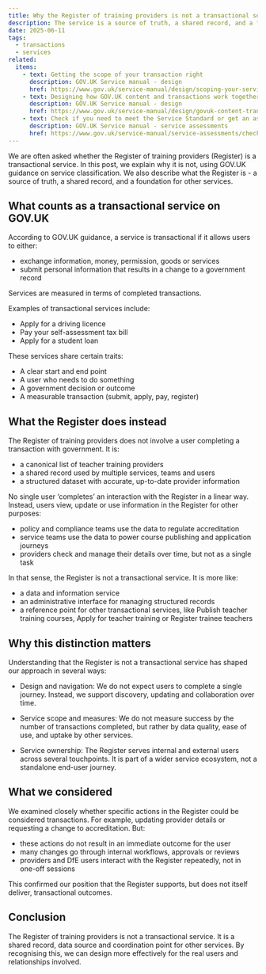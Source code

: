 ```yaml
---
title: Why the Register of training providers is not a transactional service
description: The service is a source of truth, a shared record, and a foundation for other services
date: 2025-06-11
tags:
  - transactions
  - services
related:
  items:
    - text: Getting the scope of your transaction right
      description: GOV.UK Service manual - design
      href: https://www.gov.uk/service-manual/design/scoping-your-service
    - text: Designing how GOV.UK content and transactions work together
      description: GOV.UK Service manual - design
      href: https://www.gov.uk/service-manual/design/govuk-content-transactions
    - text: Check if you need to meet the Service Standard or get an assessment
      description: GOV.UK Service manual - service assessments
      href: https://www.gov.uk/service-manual/service-assessments/check-if-need-to-meet-service-standard
---
```


We are often asked whether the Register of training providers (Register) is a transactional service. In this post, we explain why it is not, using GOV.UK guidance on service classification. We also describe what the Register is - a source of truth, a shared record, and a foundation for other services.

## What counts as a transactional service on GOV.UK

According to GOV.UK guidance, a service is transactional if it allows users to either:

- exchange information, money, permission, goods or services
- submit personal information that results in a change to a government record

Services are measured in terms of completed transactions.

Examples of transactional services include:

- Apply for a driving licence
- Pay your self-assessment tax bill
- Apply for a student loan

These services share certain traits:

- A clear start and end point
- A user who needs to do something
- A government decision or outcome
- A measurable transaction (submit, apply, pay, register)

## What the Register does instead

The Register of training providers does not involve a user completing a transaction with government. It is:

- a canonical list of teacher training providers
- a shared record used by multiple services, teams and users
- a structured dataset with accurate, up-to-date provider information

No single user ‘completes’ an interaction with the Register in a linear way. Instead, users view, update or use information in the Register for other purposes:

- policy and compliance teams use the data to regulate accreditation
- service teams use the data to power course publishing and application journeys
- providers check and manage their details over time, but not as a single task

In that sense, the Register is not a transactional service. It is more like:

- a data and information service
- an administrative interface for managing structured records
- a reference point for other transactional services, like Publish teacher training courses, Apply for teacher training or Register trainee teachers

## Why this distinction matters

Understanding that the Register is not a transactional service has shaped our approach in several ways:

- Design and navigation: We do not expect users to complete a single journey. Instead, we support discovery, updating and collaboration over time.

- Service scope and measures: We do not measure success by the number of transactions completed, but rather by data quality, ease of use, and uptake by other services.

- Service ownership: The Register serves internal and external users across several touchpoints. It is part of a wider service ecosystem, not a standalone end-user journey.

## What we considered

We examined closely whether specific actions in the Register could be considered transactions. For example, updating provider details or requesting a change to accreditation. But:

- these actions do not result in an immediate outcome for the user
- many changes go through internal workflows, approvals or reviews
- providers and DfE users interact with the Register repeatedly, not in one-off sessions

This confirmed our position that the Register supports, but does not itself deliver, transactional outcomes.

## Conclusion

The Register of training providers is not a transactional service. It is a shared record, data source and coordination point for other services. By recognising this, we can design more effectively for the real users and relationships involved.

